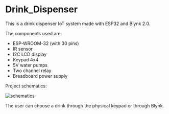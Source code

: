 # Drink_Dispenser
This is a drink dispenser IoT system made with ESP32 and Blynk 2.0.

The components used are:

- ESP-WROOM-32 (with 30 pins)
- IR sensor
- I2C LCD display
- Keypad 4x4
- 5V water pumps
- Two channel relay
- Breadboard power supply

Project schematics:

![schematics](https://user-images.githubusercontent.com/48962244/174430036-2b4b3986-7ea5-45d5-8771-33f638054d18.png)

The user can choose a drink through the physical keypad or through Blynk.
